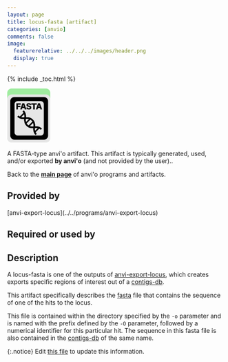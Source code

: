 ```yaml
---
layout: page
title: locus-fasta [artifact]
categories: [anvio]
comments: false
image:
  featurerelative: ../../../images/header.png
  display: true
---
```



{% include _toc.html %}


<img src="../../images/icons/FASTA.png" alt="FASTA" style="width:100px; border:none" />

A FASTA-type anvi'o artifact. This artifact is typically generated, used, and/or exported **by anvi'o** (and not provided by the user)..

Back to the **[main page](../../)** of anvi'o programs and artifacts.

## Provided by


<p style="text-align: left" markdown="1"><span class="artifact-p">[anvi-export-locus](../../programs/anvi-export-locus)</span></p>


## Required or used by

<p style="text-align: left" markdown="1"></p>

## Description

A locus-fasta is one of the outputs of <span class="artifact-n">[anvi-export-locus](/software/anvio/help/programs/anvi-export-locus)</span>, which creates exports specific regions of interest out of a <span class="artifact-n">[contigs-db](/software/anvio/help/artifacts/contigs-db)</span>. 

This artifact specifically describes the <span class="artifact-n">[fasta](/software/anvio/help/artifacts/fasta)</span> file that contains the sequence of one of the hits to the locus. 

This file is contained within the directory specified by the `-o` parameter and is named with the prefix defined by the `-O` parameter, followed by a numerical identifier for this particular hit. The sequence in this fasta file is also contained in the <span class="artifact-n">[contigs-db](/software/anvio/help/artifacts/contigs-db)</span> of the same name. 


{:.notice}
Edit [this file](https://github.com/merenlab/anvio/tree/master/anvio/docs/artifacts/locus-fasta.md) to update this information.

